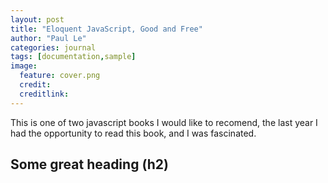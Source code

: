 ```yaml
---
layout: post
title: "Eloquent JavaScript, Good and Free"
author: "Paul Le"
categories: journal
tags: [documentation,sample]
image:
  feature: cover.png
  credit:
  creditlink:
---
```


This is one of two javascript books I would like to recomend, the last year I had the opportunity to read this book, and I was fascinated. 

## Some great heading (h2)
